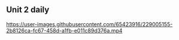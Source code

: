 ## Unit 2 daily

https://user-images.githubusercontent.com/65423916/229005155-2b8126ca-fc67-458d-a1fb-e011c89d376a.mp4